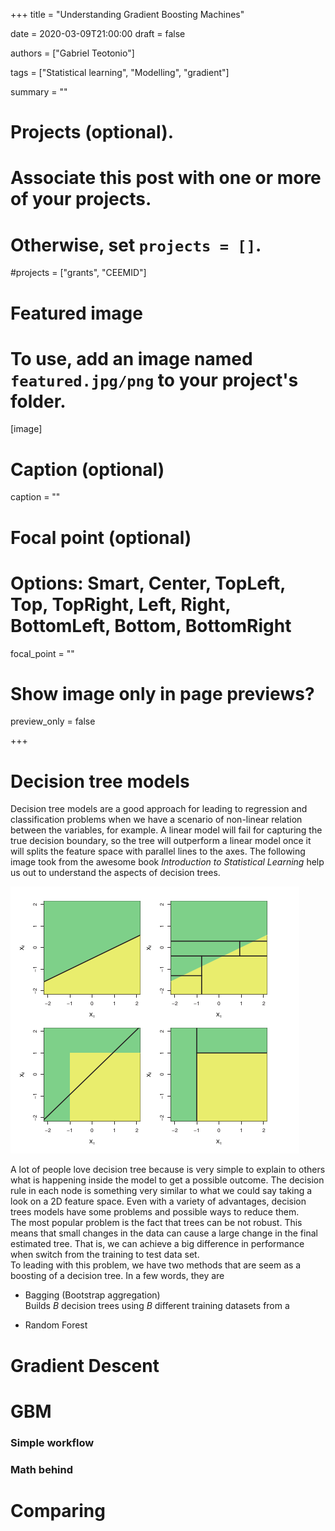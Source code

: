 +++
title = "Understanding Gradient Boosting Machines"

date = 2020-03-09T21:00:00
draft = false

authors = ["Gabriel Teotonio"]

tags = ["Statistical learning", "Modelling", "gradient"]

summary = ""

# Projects (optional).
#   Associate this post with one or more of your projects.
#   Otherwise, set `projects = []`.

#projects = ["grants", "CEEMID"]

# Featured image
# To use, add an image named `featured.jpg/png` to your project's folder. 
[image]
# Caption (optional)
caption = ""

# Focal point (optional)
# Options: Smart, Center, TopLeft, Top, TopRight, Left, Right, BottomLeft, Bottom, BottomRight
focal_point = ""

# Show image only in page previews?
preview_only = false

+++
# Decision tree models 
Decision tree models are a good approach for leading to regression and classification problems when we have a scenario of non-linear relation between the variables, for example. A linear model will fail for capturing the true decision boundary, so the tree will outperform a linear model once it will splits the feature space with parallel lines to the axes. The following image took from the awesome book *_Introduction to Statistical Learning_* help us out to understand the aspects of decision trees.  

![](gallery/decision_tree_scenario.png)  

A lot of people love decision tree because is very simple to explain to others what is happening inside the model to get a possible outcome. The decision rule in each node is something very similar to what we could say taking a look on a 2D feature space. Even with a variety of advantages, decision trees models have some problems and possible ways to reduce them.   
The most popular problem is the fact that trees can be not robust. This means that small changes in the data can cause a large change in the final estimated tree. That is, we can achieve a big difference in performance when switch from the training to test data set.   
To leading with this problem, we have two methods that are seem as a boosting of a decision tree. In a few words, they are  

* Bagging (Bootstrap aggregation)  
Builds _B_ decision trees using _B_ different training datasets from a 

* Random Forest  


# Gradient Descent


# GBM 

### Simple workflow

### Math behind


# Comparing
